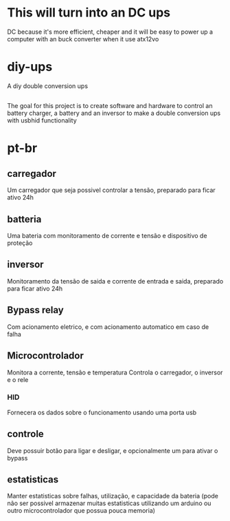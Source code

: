 # This will turn into an DC ups
DC because it's more efficient, cheaper and it will be easy to power up a computer with an buck converter when it use atx12vo

# diy-ups
A diy double conversion ups

## 
The goal for this project is to create software and hardware to control an battery charger, a battery and an inversor to make a double conversion ups with usbhid functionality


# pt-br

## carregador
Um carregador que seja possivel controlar a tensão, preparado para ficar ativo 24h

## batteria
Uma bateria com monitoramento de corrente e tensão e dispositivo de proteção

## inversor
Monitoramento da tensão de saida e corrente de entrada e saida, preparado para ficar ativo 24h

## Bypass relay
Com acionamento eletrico, e com acionamento automatico em caso de falha

## Microcontrolador
Monitora a corrente, tensão e temperatura
Controla o carregador, o inversor e o rele
### HID
Fornecera os dados sobre o funcionamento usando uma porta usb

## controle
Deve possuir botão para ligar e desligar, e opcionalmente um para ativar o bypass

## estatisticas
Manter estatisticas sobre falhas, utilização, e capacidade da bateria (pode não ser possivel armazenar muitas estatisticas utilizando um arduino ou outro microcontrolador que possua pouca memoria)

